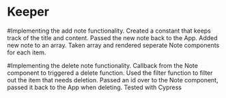 # Keeper
#Implementing the add note functionality.
Created a constant that keeps track of the title and content.
Passed the new note back to the App.
Added new note to an array.
Taken array and rendered seperate Note components for each item.

#Implementing the delete note functionality.
Callback from the Note component to triggered a delete function.
Used the filter function to filter out the item that needs deletion.
Passed an id over to the Note component, passed it back to the App when deleting.
 Tested with Cypress
